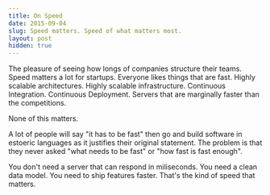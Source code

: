```yaml
---
title: On Speed 
date: 2015-09-04
slug: Speed matters. Speed of what matters most. 
layout: post
hidden: true
---
```


The pleasure of seeing how longs of companies structure their teams.
Speed matters a lot for startups. Everyone likes things that are fast.
Highly scalable architectures. Highly scalable infrastructure. 
Continuous Integration. Continuous Deployment. Servers that are marginally
faster than the competitions.

None of this matters.

A lot of people will say "it has to be fast" then go and build software in
estoeric languages as it justifies their original statement. The problem is that
they never asked "what needs to be fast" or "how fast is fast enough".

You don't need a server that can respond in miliseconds. You need a clean data
model. You need to ship features faster. That's the kind of speed that matters.
